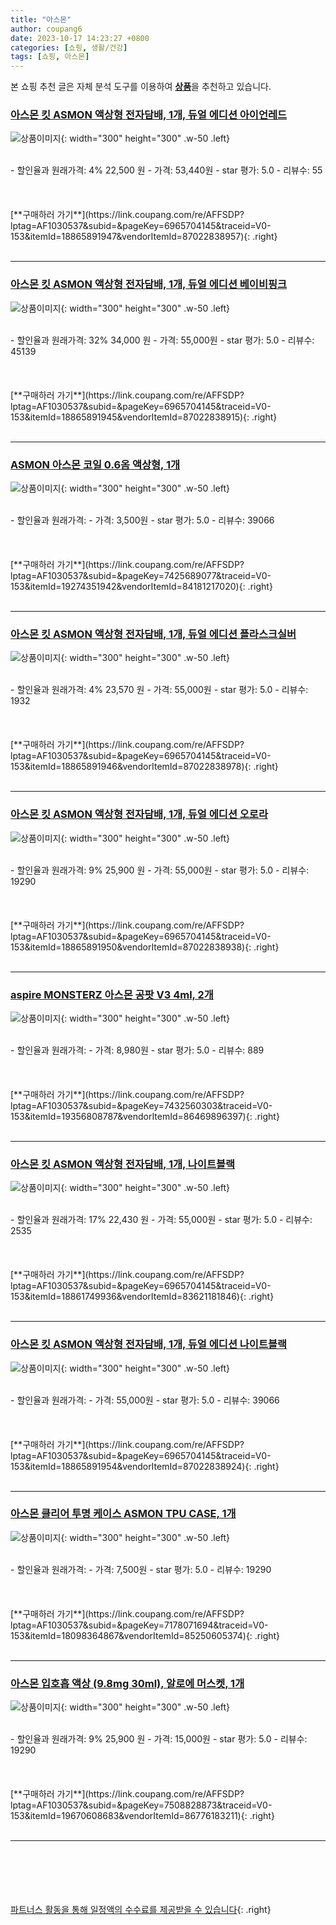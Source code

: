 ```yaml
---
title: "아스몬"
author: coupang6
date: 2023-10-17 14:23:27 +0800
categories: [쇼핑, 생활/건강]
tags: [쇼핑, 아스몬]
---
```


본 쇼핑 추천 글은 자체 분석 도구를 이용하여 [**상품**](https://link.coupang.com/a/bao1ui)을 추천하고 있습니다.

### [아스몬 킷 ASMON 액상형 전자담배, 1개, 듀얼 에디션 아이언레드](https://link.coupang.com/re/AFFSDP?lptag=AF1030537&subid=&pageKey=6965704145&traceid=V0-153&itemId=18865891947&vendorItemId=87022838957)

![상품이미지](https://img1a.coupangcdn.com/image/coupang/list/adultProduct_plp.png){: width="300" height="300" .w-50 .left}


<br>
- 할인율과 원래가격: 4%  22,500   원
- 가격: 53,440원
- star 평가: 5.0
- 리뷰수: 55
<br>
<br>
<br>
<br>
[**구매하러 가기**](https://link.coupang.com/re/AFFSDP?lptag=AF1030537&subid=&pageKey=6965704145&traceid=V0-153&itemId=18865891947&vendorItemId=87022838957){: .right}
<br>
<br>

---

### [아스몬 킷 ASMON 액상형 전자담배, 1개, 듀얼 에디션 베이비핑크](https://link.coupang.com/re/AFFSDP?lptag=AF1030537&subid=&pageKey=6965704145&traceid=V0-153&itemId=18865891945&vendorItemId=87022838915)

![상품이미지](https://img1a.coupangcdn.com/image/coupang/list/adultProduct_plp.png){: width="300" height="300" .w-50 .left}


<br>
- 할인율과 원래가격: 32%  34,000   원
- 가격: 55,000원
- star 평가: 5.0
- 리뷰수: 45139
<br>
<br>
<br>
<br>
[**구매하러 가기**](https://link.coupang.com/re/AFFSDP?lptag=AF1030537&subid=&pageKey=6965704145&traceid=V0-153&itemId=18865891945&vendorItemId=87022838915){: .right}
<br>
<br>

---

### [ASMON 아스몬 코일 0.6옴 액상형, 1개](https://link.coupang.com/re/AFFSDP?lptag=AF1030537&subid=&pageKey=7425689077&traceid=V0-153&itemId=19274351942&vendorItemId=84181217020)

![상품이미지](https://img1a.coupangcdn.com/image/coupang/list/adultProduct_plp.png){: width="300" height="300" .w-50 .left}


<br>
- 할인율과 원래가격: 
- 가격: 3,500원
- star 평가: 5.0
- 리뷰수: 39066
<br>
<br>
<br>
<br>
[**구매하러 가기**](https://link.coupang.com/re/AFFSDP?lptag=AF1030537&subid=&pageKey=7425689077&traceid=V0-153&itemId=19274351942&vendorItemId=84181217020){: .right}
<br>
<br>

---

### [아스몬 킷 ASMON 액상형 전자담배, 1개, 듀얼 에디션 플라스크실버](https://link.coupang.com/re/AFFSDP?lptag=AF1030537&subid=&pageKey=6965704145&traceid=V0-153&itemId=18865891946&vendorItemId=87022838978)

![상품이미지](https://img1a.coupangcdn.com/image/coupang/list/adultProduct_plp.png){: width="300" height="300" .w-50 .left}


<br>
- 할인율과 원래가격: 4%  23,570   원
- 가격: 55,000원
- star 평가: 5.0
- 리뷰수: 1932
<br>
<br>
<br>
<br>
[**구매하러 가기**](https://link.coupang.com/re/AFFSDP?lptag=AF1030537&subid=&pageKey=6965704145&traceid=V0-153&itemId=18865891946&vendorItemId=87022838978){: .right}
<br>
<br>

---

### [아스몬 킷 ASMON 액상형 전자담배, 1개, 듀얼 에디션 오로라](https://link.coupang.com/re/AFFSDP?lptag=AF1030537&subid=&pageKey=6965704145&traceid=V0-153&itemId=18865891950&vendorItemId=87022838938)

![상품이미지](https://img1a.coupangcdn.com/image/coupang/list/adultProduct_plp.png){: width="300" height="300" .w-50 .left}


<br>
- 할인율과 원래가격: 9%  25,900   원
- 가격: 55,000원
- star 평가: 5.0
- 리뷰수: 19290
<br>
<br>
<br>
<br>
[**구매하러 가기**](https://link.coupang.com/re/AFFSDP?lptag=AF1030537&subid=&pageKey=6965704145&traceid=V0-153&itemId=18865891950&vendorItemId=87022838938){: .right}
<br>
<br>

---

### [aspire MONSTERZ 아스몬 공팟 V3 4ml, 2개](https://link.coupang.com/re/AFFSDP?lptag=AF1030537&subid=&pageKey=7432560303&traceid=V0-153&itemId=19356808787&vendorItemId=86469896397)

![상품이미지](https://img1a.coupangcdn.com/image/coupang/list/adultProduct_plp.png){: width="300" height="300" .w-50 .left}


<br>
- 할인율과 원래가격: 
- 가격: 8,980원
- star 평가: 5.0
- 리뷰수: 889
<br>
<br>
<br>
<br>
[**구매하러 가기**](https://link.coupang.com/re/AFFSDP?lptag=AF1030537&subid=&pageKey=7432560303&traceid=V0-153&itemId=19356808787&vendorItemId=86469896397){: .right}
<br>
<br>

---

### [아스몬 킷 ASMON 액상형 전자담배, 1개, 나이트블랙](https://link.coupang.com/re/AFFSDP?lptag=AF1030537&subid=&pageKey=6965704145&traceid=V0-153&itemId=18861749936&vendorItemId=83621181846)

![상품이미지](https://img1a.coupangcdn.com/image/coupang/list/adultProduct_plp.png){: width="300" height="300" .w-50 .left}


<br>
- 할인율과 원래가격: 17%  22,430   원
- 가격: 55,000원
- star 평가: 5.0
- 리뷰수: 2535
<br>
<br>
<br>
<br>
[**구매하러 가기**](https://link.coupang.com/re/AFFSDP?lptag=AF1030537&subid=&pageKey=6965704145&traceid=V0-153&itemId=18861749936&vendorItemId=83621181846){: .right}
<br>
<br>

---

### [아스몬 킷 ASMON 액상형 전자담배, 1개, 듀얼 에디션 나이트블랙](https://link.coupang.com/re/AFFSDP?lptag=AF1030537&subid=&pageKey=6965704145&traceid=V0-153&itemId=18865891954&vendorItemId=87022838924)

![상품이미지](https://img1a.coupangcdn.com/image/coupang/list/adultProduct_plp.png){: width="300" height="300" .w-50 .left}


<br>
- 할인율과 원래가격: 
- 가격: 55,000원
- star 평가: 5.0
- 리뷰수: 39066
<br>
<br>
<br>
<br>
[**구매하러 가기**](https://link.coupang.com/re/AFFSDP?lptag=AF1030537&subid=&pageKey=6965704145&traceid=V0-153&itemId=18865891954&vendorItemId=87022838924){: .right}
<br>
<br>

---

### [아스몬 클리어 투명 케이스 ASMON TPU CASE, 1개](https://link.coupang.com/re/AFFSDP?lptag=AF1030537&subid=&pageKey=7178071694&traceid=V0-153&itemId=18098364867&vendorItemId=85250605374)

![상품이미지](https://img1a.coupangcdn.com/image/coupang/list/adultProduct_plp.png){: width="300" height="300" .w-50 .left}


<br>
- 할인율과 원래가격: 
- 가격: 7,500원
- star 평가: 5.0
- 리뷰수: 19290
<br>
<br>
<br>
<br>
[**구매하러 가기**](https://link.coupang.com/re/AFFSDP?lptag=AF1030537&subid=&pageKey=7178071694&traceid=V0-153&itemId=18098364867&vendorItemId=85250605374){: .right}
<br>
<br>

---

### [아스몬 입호흡 액상 (9.8mg 30ml), 알로에 머스켓, 1개](https://link.coupang.com/re/AFFSDP?lptag=AF1030537&subid=&pageKey=7508828873&traceid=V0-153&itemId=19670608683&vendorItemId=86776183211)

![상품이미지](https://img1a.coupangcdn.com/image/coupang/list/adultProduct_plp.png){: width="300" height="300" .w-50 .left}


<br>
- 할인율과 원래가격: 9%  25,900   원
- 가격: 15,000원
- star 평가: 5.0
- 리뷰수: 19290
<br>
<br>
<br>
<br>
[**구매하러 가기**](https://link.coupang.com/re/AFFSDP?lptag=AF1030537&subid=&pageKey=7508828873&traceid=V0-153&itemId=19670608683&vendorItemId=86776183211){: .right}
<br>
<br>

---
<br><br><br><br><br> [파트너스 활동을 통해 일정액의 수수료를 제공받을 수 있습니다](https://link.coupang.com/a/bao1ui){: .right}